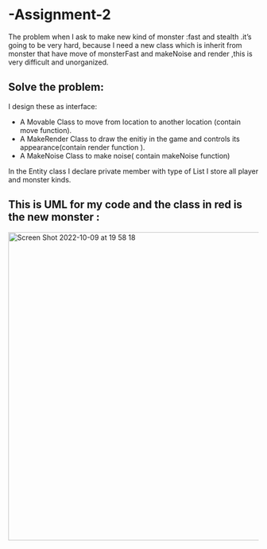 # -Assignment-2

The problem when I ask to make new kind of monster :fast and stealth .it’s going to be very hard, because I need a new class which is inherit from monster that have move of monsterFast and makeNoise and render ,this is very difficult and unorganized.

## Solve the problem:

I design these as interface: 
- A Movable Class to move from location to another location (contain move function).
- A MakeRender Class  to draw the enitiy in the game and controls its appearance(contain render function ).
- A MakeNoise Class to make noise( contain makeNoise function)

In the Entity class I declare private member with type of List<Object> I store all player and monster kinds.

## This is UML for my code and the class in red is the new monster :

<img width="619" alt="Screen Shot 2022-10-09 at 19 58 18" src="https://user-images.githubusercontent.com/92644947/194769728-4fd41af1-cf75-4f1f-829d-5b4fde597fc5.png">
